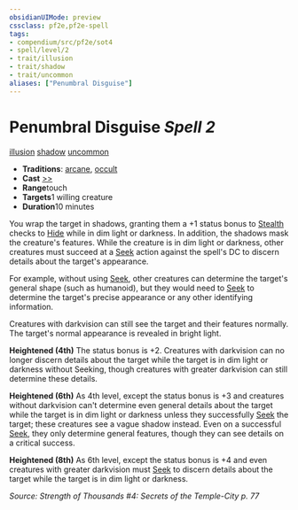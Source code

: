```yaml
---
obsidianUIMode: preview
cssclass: pf2e,pf2e-spell
tags:
- compendium/src/pf2e/sot4
- spell/level/2
- trait/illusion
- trait/shadow
- trait/uncommon
aliases: ["Penumbral Disguise"]
---
```

# Penumbral Disguise *Spell 2*   
[illusion](rules/traits/illusion.md)  [shadow](rules/traits/shadow.md)  [uncommon](rules/traits/uncommon.md)  

- **Traditions**: [arcane](rules/traits/arcane.md), [occult](rules/traits/occult.md)
- **Cast** [>>](rules/core-rulebook/chapter-9-playing-the-game.md#Actions "Two-Action") 
- **Range**touch
- **Targets**1 willing creature
- **Duration**10 minutes

You wrap the target in shadows, granting them a +1 status bonus to [Stealth](compendium/skills.md#Stealth) checks to [Hide](rules/actions/hide.md) while in dim light or darkness. In addition, the shadows mask the creature's features. While the creature is in dim light or darkness, other creatures must succeed at a [Seek](rules/actions/seek.md) action against the spell's DC to discern details about the target's appearance.

For example, without using [Seek](rules/actions/seek.md), other creatures can determine the target's general shape (such as humanoid), but they would need to [Seek](rules/actions/seek.md) to determine the target's precise appearance or any other identifying information.

Creatures with darkvision can still see the target and their features normally. The target's normal appearance is revealed in bright light.

**Heightened (4th)** The status bonus is +2. Creatures with darkvision can no longer discern details about the target while the target is in dim light or darkness without Seeking, though creatures with greater darkvision can still determine these details.

**Heightened (6th)** As 4th level, except the status bonus is +3 and creatures without darkvision can't determine even general details about the target while the target is in dim light or darkness unless they successfully [Seek](rules/actions/seek.md) the target; these creatures see a vague shadow instead. Even on a successful [Seek](rules/actions/seek.md), they only determine general features, though they can see details on a critical success.

**Heightened (8th)** As 6th level, except the status bonus is +4 and even creatures with greater darkvision must [Seek](rules/actions/seek.md) to discern details about the target while the target is in dim light or darkness.

*Source: Strength of Thousands #4: Secrets of the Temple-City p. 77*